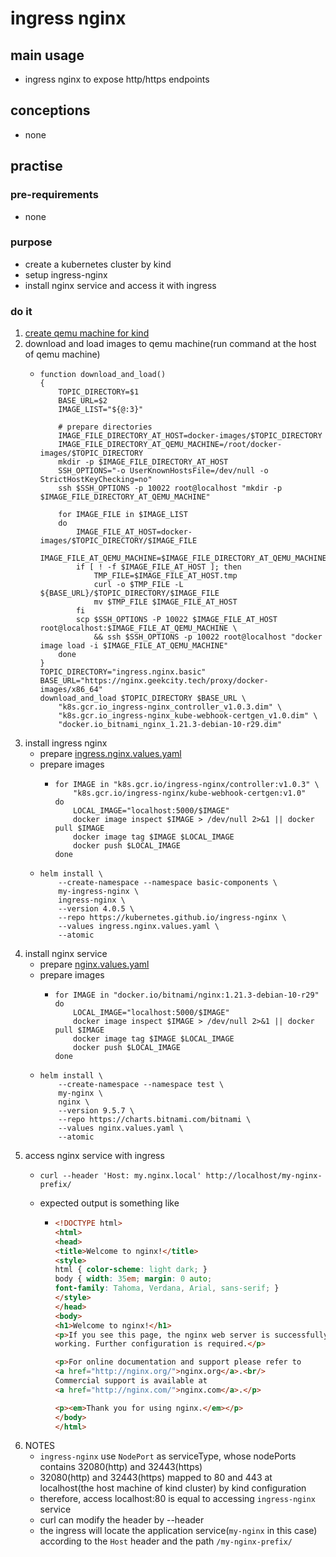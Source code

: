 # ingress nginx

## main usage

* ingress nginx to expose http/https endpoints

## conceptions

* none

## practise

### pre-requirements

* none

### purpose

* create a kubernetes cluster by kind
* setup ingress-nginx
* install nginx service and access it with ingress

### do it

1. [create qemu machine for kind](../create.qemu.machine.for.kind.md)
2. download and load images to qemu machine(run command at the host of qemu machine)
    * ```shell
      function download_and_load()
      {
          TOPIC_DIRECTORY=$1
          BASE_URL=$2
          IMAGE_LIST="${@:3}"
          
          # prepare directories
          IMAGE_FILE_DIRECTORY_AT_HOST=docker-images/$TOPIC_DIRECTORY
          IMAGE_FILE_DIRECTORY_AT_QEMU_MACHINE=/root/docker-images/$TOPIC_DIRECTORY
          mkdir -p $IMAGE_FILE_DIRECTORY_AT_HOST
          SSH_OPTIONS="-o UserKnownHostsFile=/dev/null -o StrictHostKeyChecking=no"
          ssh $SSH_OPTIONS -p 10022 root@localhost "mkdir -p $IMAGE_FILE_DIRECTORY_AT_QEMU_MACHINE"
      
          for IMAGE_FILE in $IMAGE_LIST
          do
              IMAGE_FILE_AT_HOST=docker-images/$TOPIC_DIRECTORY/$IMAGE_FILE
              IMAGE_FILE_AT_QEMU_MACHINE=$IMAGE_FILE_DIRECTORY_AT_QEMU_MACHINE/$IMAGE_FILE
              if [ ! -f $IMAGE_FILE_AT_HOST ]; then
                  TMP_FILE=$IMAGE_FILE_AT_HOST.tmp
                  curl -o $TMP_FILE -L ${BASE_URL}/$TOPIC_DIRECTORY/$IMAGE_FILE
                  mv $TMP_FILE $IMAGE_FILE_AT_HOST
              fi
              scp $SSH_OPTIONS -P 10022 $IMAGE_FILE_AT_HOST root@localhost:$IMAGE_FILE_AT_QEMU_MACHINE \
                  && ssh $SSH_OPTIONS -p 10022 root@localhost "docker image load -i $IMAGE_FILE_AT_QEMU_MACHINE"
          done
      }
      TOPIC_DIRECTORY="ingress.nginx.basic"
      BASE_URL="https://nginx.geekcity.tech/proxy/docker-images/x86_64"
      download_and_load $TOPIC_DIRECTORY $BASE_URL \
          "k8s.gcr.io_ingress-nginx_controller_v1.0.3.dim" \
          "k8s.gcr.io_ingress-nginx_kube-webhook-certgen_v1.0.dim" \
          "docker.io_bitnami_nginx_1.21.3-debian-10-r29.dim"
      ```
3. install ingress nginx
    * prepare [ingress.nginx.values.yaml](resources/ingress.nginx.values.yaml.md)
    * prepare images
        + ```shell
          for IMAGE in "k8s.gcr.io/ingress-nginx/controller:v1.0.3" \
              "k8s.gcr.io/ingress-nginx/kube-webhook-certgen:v1.0"
          do
              LOCAL_IMAGE="localhost:5000/$IMAGE"
              docker image inspect $IMAGE > /dev/null 2>&1 || docker pull $IMAGE
              docker image tag $IMAGE $LOCAL_IMAGE
              docker push $LOCAL_IMAGE
          done
          ```
    * ```shell
      helm install \
          --create-namespace --namespace basic-components \
          my-ingress-nginx \
          ingress-nginx \
          --version 4.0.5 \
          --repo https://kubernetes.github.io/ingress-nginx \
          --values ingress.nginx.values.yaml \
          --atomic
      ```
4. install nginx service
    * prepare [nginx.values.yaml](resources/nginx.values.yaml.md)
    * prepare images
        + ```shell
          for IMAGE in "docker.io/bitnami/nginx:1.21.3-debian-10-r29"
          do
              LOCAL_IMAGE="localhost:5000/$IMAGE"
              docker image inspect $IMAGE > /dev/null 2>&1 || docker pull $IMAGE
              docker image tag $IMAGE $LOCAL_IMAGE
              docker push $LOCAL_IMAGE
          done
          ```
    * ```shell
      helm install \
          --create-namespace --namespace test \
          my-nginx \
          nginx \
          --version 9.5.7 \
          --repo https://charts.bitnami.com/bitnami \
          --values nginx.values.yaml \
          --atomic
      ```
5. access nginx service with ingress
    + ```shell
      curl --header 'Host: my.nginx.local' http://localhost/my-nginx-prefix/
      ```
    + expected output is something like
        * ```html
          <!DOCTYPE html>
          <html>
          <head>
          <title>Welcome to nginx!</title>
          <style>
          html { color-scheme: light dark; }
          body { width: 35em; margin: 0 auto;
          font-family: Tahoma, Verdana, Arial, sans-serif; }
          </style>
          </head>
          <body>
          <h1>Welcome to nginx!</h1>
          <p>If you see this page, the nginx web server is successfully installed and
          working. Further configuration is required.</p>

          <p>For online documentation and support please refer to
          <a href="http://nginx.org/">nginx.org</a>.<br/>
          Commercial support is available at
          <a href="http://nginx.com/">nginx.com</a>.</p>

          <p><em>Thank you for using nginx.</em></p>
          </body>
          </html>
          ```
6. NOTES
    * `ingress-nginx` use `NodePort` as serviceType, whose nodePorts contains 32080(http) and 32443(https)
    * 32080(http) and 32443(https) mapped to 80 and 443 at localhost(the host machine of kind cluster) by kind
      configuration
    * therefore, access localhost:80 is equal to accessing `ingress-nginx` service
    * curl can modify the header by --header
    * the ingress will locate the application service(`my-nginx` in this case) according to the `Host` header and the
      path `/my-nginx-prefix/`
